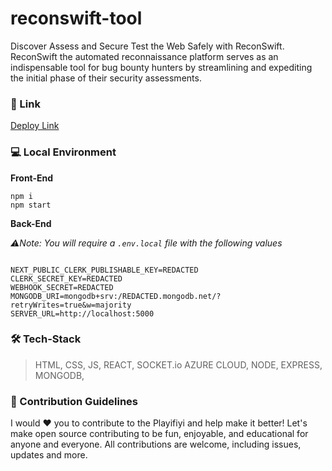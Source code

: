 # reconswift-tool

Discover Assess and Secure Test the Web Safely with ReconSwift. ReconSwift the automated reconnaissance platform serves as an indispensable tool for bug bounty hunters by streamlining and expediting the initial phase of their security assessments.

### 🔗 Link

[Deploy Link](https://reconswift.vercel.app/)

### 💻 Local Environment

**Front-End**

```
npm i
npm start

```

**Back-End**

_⚠️Note: You will require a `.env.local` file with the following values_

```

NEXT_PUBLIC_CLERK_PUBLISHABLE_KEY=REDACTED
CLERK_SECRET_KEY=REDACTED
WEBHOOK_SECRET=REDACTED
MONGODB_URI=mongodb+srv:/REDACTED.mongodb.net/?retryWrites=true&w=majority
SERVER_URL=http://localhost:5000

```

### 🛠️ Tech-Stack

> HTML, CSS, JS, REACT, SOCKET.io AZURE CLOUD, NODE, EXPRESS, MONGODB,

### 🚀 Contribution Guidelines

I would ❤️ you to contribute to the Playifiyi and help make it better! Let's make open source contributing to be fun, enjoyable, and educational for anyone and everyone. All contributions are welcome, including issues, updates and more.
